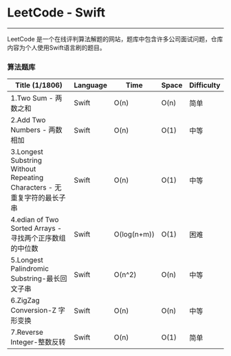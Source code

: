 # LeetCode - Swift

-------

LeetCode 是一个在线评判算法解题的网站，题库中包含许多公司面试问题，仓库内容为个人使用Swift语言刷的题目。

### 算法题库 


| Title (1/1806) | Language | Time | Space | Difficulty |
|----|---|---|---|---|
|1.Two Sum - 两数之和| Swift | O(n) | O(n) | 简单 |
|2.Add Two Numbers - 两数相加| Swift | O(n) | O(1) | 中等 |
|3.Longest Substring Without Repeating Characters - 无重复字符的最长子串| Swift | O(n) | O(1) | 中等 |
|4.edian of Two Sorted Arrays - 寻找两个正序数组的中位数| Swift | O(log(n+m)) | O(1) | 困难 |
|5.Longest Palindromic Substring-最长回文子串| Swift |O(n^2) | O(n) | 中等 |
|6.ZigZag Conversion-Z 字形变换| Swift |O(n) | O(n) | 中等 |
|7.Reverse Integer-整数反转|Swift |O(n) | O(1) | 简单 |
